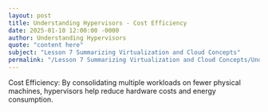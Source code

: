 ```yaml
---
layout: post
title: Understanding Hypervisors - Cost Efficiency
date: 2025-01-10 12:00:00 -0000
author: Understanding Hypervisors
quote: "content here"
subject: "Lesson 7 Summarizing Virtualization and Cloud Concepts"
permalink: "/Lesson 7 Summarizing Virtualization and Cloud Concepts/Understanding Hypervisors/Understanding Hypervisors - Cost Efficiency"
---
```


Cost Efficiency: By consolidating multiple workloads on fewer physical machines, hypervisors help reduce hardware costs and energy consumption.
